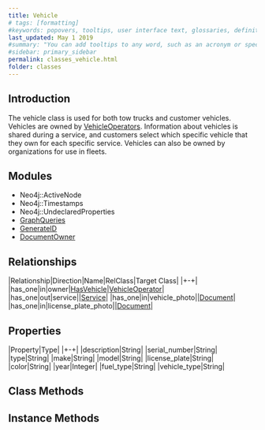 ```yaml
---
title: Vehicle
# tags: [formatting]
#keywords: popovers, tooltips, user interface text, glossaries, definitions
last_updated: May 1 2019
#summary: "You can add tooltips to any word, such as an acronym or specialized term. Tooltips work well for glossary definitions, because you don't have to keep repeating the definition, nor do you assume the reader already knows the word's meaning."
#sidebar: primary_sidebar
permalink: classes_vehicle.html
folder: classes
---
```


## Introduction

The vehicle class is used for both tow trucks and customer vehicles. Vehicles are owned by [VehicleOperators](/classes_vehicle_operator). Information about vehicles is shared during a service, and customers select which specific vehicle that they own for each specific service. Vehicles can also be owned by organizations for use in fleets.

## Modules

* Neo4j::ActiveNode
* Neo4j::Timestamps
* Neo4j::UndeclaredProperties
* [GraphQueries](/modules_graph_queries.html)
* [GenerateID](/modules_generate_id.html)
* [DocumentOwner](/modules_document_owner.html)

## Relationships

|Relationship|Direction|Name|RelClass|Target Class|
|+-+|
|has_one|in|owner|[HasVehicle](/classes_has_vehicle)|[VehicleOperator](/classes_vehicle_operator)|
|has_one|out|service||[Service](/classes_service)|
|has_one|in|vehicle_photo||[Document](/classes_document)|
|has_one|in|license_plate_photo||[Document](/classes_document)|

## Properties

|Property|Type|
|+-+|
|description|String|
|serial_number|String|
|type|String|
|make|String|
|model|String|
|license_plate|String|
|color|String|
|year|Integer|
|fuel_type|String|
|vehicle_type|String|

## Class Methods

## Instance Methods
